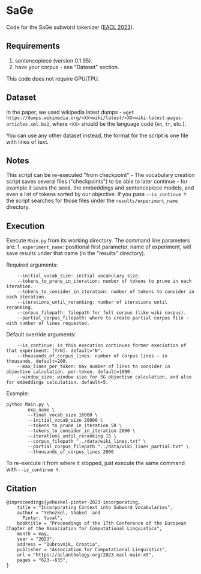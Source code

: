 # SaGe
Code for the SaGe subword tokenizer ([EACL 2023](https://aclanthology.org/2023.eacl-main.45/)).




## Requirements
1. sentencepiece (version 0.1.95).
2. have your corpus - see "Dataset" section.

This code does not require GPU\TPU.

## Dataset
In the paper, we used wikipedia latest dumps - `wget https://dumps.wikimedia.org/<XX>wiki/latest/<XX>wiki-latest-pages-articles.xml.bz2`, where `<XX>` should be the language code (`en`, `tr`, etc.).

You can use any other dataset instead, the format for the script is one file with lines of text.

## Notes
This script can be re-executed "from checkpoint" -
The vocabulary creation script saves several files ("checkpoints") to be able to later continue - for example it saves the seed, the embeddings and sentencepiece models, and even a list of tokens sorted by our objective.
If you pass `--is_continue Y` the script searches for those files under the `results/experiment_name` directory.

## Execution
Execute `Main.py` from its working directory.
The command line parameters are:
	1. `experiment_name`: positional first parameter. name of experiment, will save results under that name (in the "results" directory).

Required arguments:
```	--final_vocab_size: final vocabulary size.
	--initial_vocab_size: initial vocabulary size.
	--tokens_to_prune_in_iteration: number of tokens to prune in each iteration.
	--tokens_to_consider_in_iteration: number of tokens to consider in each iteration.
	--iterations_until_reranking: number of iterations until reranking.
	--corpus_filepath: filepath for full corpus (like wiki corpus).
	--partial_corpus_filepath: where to create partial corpus file - with number of lines requested.
```
	
Default override arguments:
```
	--is_continue: is this execution continues former execiution of that experiment: [Y/N]. default="N".
	--thousands_of_corpus_lines: number of corpus lines - in thousands. default=200.
	--max_lines_per_token: max number of lines to consider in objective calculation, per-token. default=1000.
	--window_size: window size for SG objective calculation, and also for embeddings calculation. default=5.
```

Example:
```    
python Main.py \
        exp_name \
        --final_vocab_size 16000 \
        --initial_vocab_size 20000 \
        --tokens_to_prune_in_iteration 50 \
        --tokens_to_consider_in_iteration 2000 \
        --iterations_until_reranking 15 \
        --corpus_filepath "../data/wiki_lines.txt" \
        --partial_corpus_filepath "../data/wiki_lines_partial.txt" \
        --thousands_of_corpus_lines 2000
```

To re-execute it from where it stopped, just execute the same command with `--is_continue Y`.

## Citation
```
@inproceedings{yehezkel-pinter-2023-incorporating,
    title = "Incorporating Context into Subword Vocabularies",
    author = "Yehezkel, Shaked  and
      Pinter, Yuval",
    booktitle = "Proceedings of the 17th Conference of the European Chapter of the Association for Computational Linguistics",
    month = may,
    year = "2023",
    address = "Dubrovnik, Croatia",
    publisher = "Association for Computational Linguistics",
    url = "https://aclanthology.org/2023.eacl-main.45",
    pages = "623--635",
}
```
